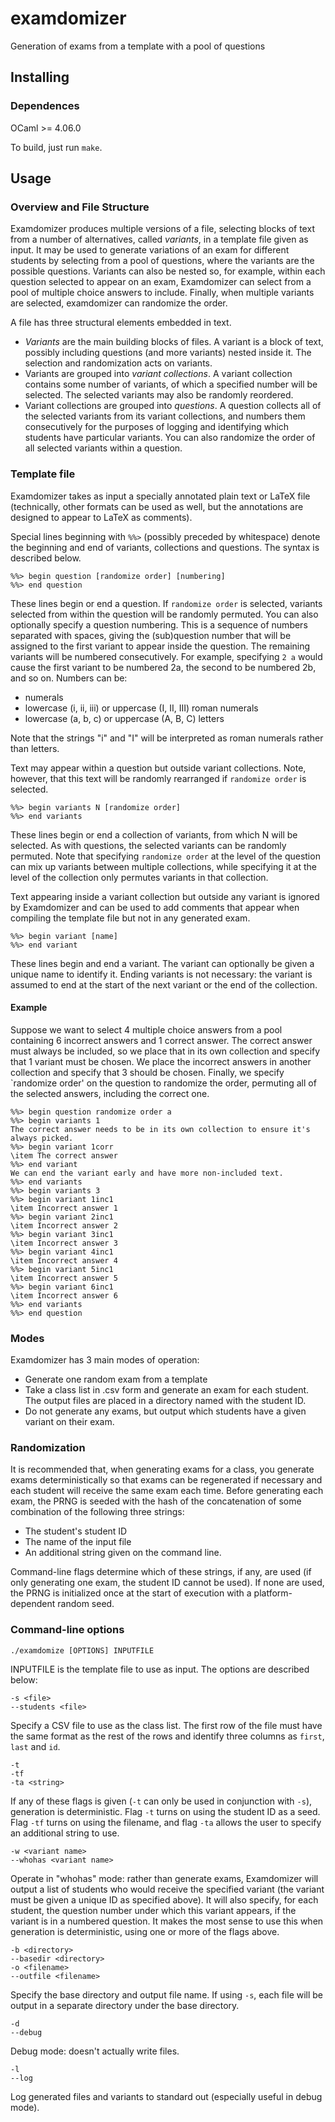 # examdomizer
Generation of exams from a template with a pool of questions

## Installing
### Dependences
OCaml >= 4.06.0

To build, just run `make`.

## Usage

### Overview and File Structure

Examdomizer produces multiple versions of a file, selecting blocks of text from a number of
alternatives, called _variants_, in a template file given as input. It may be used to generate
variations of an exam for different students by selecting from a pool of questions, where the
variants are the possible questions. Variants can also be nested so, for example, within each
question selected to appear on an exam, Examdomizer can select from a pool of multiple choice
answers to include. Finally, when multiple variants are selected, examdomizer can randomize the
order.

A file has three structural elements embedded in text.

* _Variants_ are the main building blocks of files. A variant is a block
  of text, possibly including questions (and more variants) nested inside it.
  The selection and randomization acts on variants.
* Variants are grouped into _variant collections_. A variant collection
  contains some number of variants, of which a specified number will be
  selected. The selected variants may also be randomly reordered.
* Variant collections are grouped into _questions_. A question collects all of
  the selected variants from its variant collections, and numbers them
  consecutively for the purposes of logging and identifying which students
  have particular variants. You can also randomize the order of all selected
  variants within a question.

### Template file

Examdomizer takes as input a specially annotated plain text or LaTeX file
(technically, other formats can be used as well, but the annotations are
designed to appear to LaTeX as comments).

Special lines beginning with `%%>` (possibly preceded by whitespace) denote the beginning and
end of variants, collections and questions. The syntax is described below.

    %%> begin question [randomize order] [numbering]
    %%> end question

These lines begin or end a question. If `randomize order` is selected, variants selected from
within the question will be randomly permuted. You can also optionally specify a question
numbering. This is a sequence of numbers separated with spaces, giving the
(sub)question number that will be assigned to the first variant to appear inside the question.
The remaining variants will be numbered consecutively. For example, specifying `2 a` would cause
the first variant to be numbered 2a, the second to be numbered 2b, and so on.  Numbers can be:

* numerals
* lowercase (i, ii, iii) or uppercase (I, II, III) roman numerals
* lowercase (a, b, c) or uppercase (A, B, C) letters

Note that the strings "i" and "I" will be interpreted as roman numerals rather than letters.

Text may appear within a question but outside variant collections. Note, however, that this
text will be randomly rearranged if `randomize order` is selected.

    %%> begin variants N [randomize order]
    %%> end variants

These lines begin or end a collection of variants, from which N will be selected. As with
questions, the selected variants can be randomly permuted. Note that specifying `randomize order`
at the level of the question can mix up variants between multiple collections, while
specifying it at the level of the collection only permutes variants in that collection.

Text appearing inside a variant collection but outside any variant is ignored by Examdomizer
and can be used to add comments that appear when compiling the template file but not in
any generated exam.

    %%> begin variant [name]
    %%> end variant

These lines begin and end a variant. The variant can optionally be given a unique name to
identify it. Ending variants is not necessary: the variant is assumed to end at the start of
the next variant or the end of the collection.

#### Example

Suppose we want to select 4 multiple choice answers from a pool containing 6 incorrect answers
and 1 correct answer. The correct answer must always be included, so we place that in its own
collection and specify that 1 variant must be chosen. We place the incorrect answers in
another collection and specify that 3 should be chosen. Finally, we specify `randomize order'
on the question to randomize the order, permuting all of the selected answers, including
the correct one.

    %%> begin question randomize order a
    %%> begin variants 1
    The correct answer needs to be in its own collection to ensure it's
    always picked.
    %%> begin variant 1corr
    \item The correct answer
    %%> end variant
    We can end the variant early and have more non-included text.
    %%> end variants
    %%> begin variants 3
    %%> begin variant 1inc1
    \item Incorrect answer 1
    %%> begin variant 2inc1
    \item Incorrect answer 2
    %%> begin variant 3inc1
    \item Incorrect answer 3
    %%> begin variant 4inc1
    \item Incorrect answer 4
    %%> begin variant 5inc1
    \item Incorrect answer 5
    %%> begin variant 6inc1
    \item Incorrect answer 6
    %%> end variants
    %%> end question

### Modes

Examdomizer has 3 main modes of operation:

* Generate one random exam from a template
* Take a class list in .csv form and generate an exam for each student. The output files are
  placed in a directory named with the student ID.
* Do not generate any exams, but output which students have a given variant on their exam.

### Randomization

It is recommended that, when generating exams for a class, you generate exams deterministically
so that exams can be regenerated if necessary and each student will receive the same exam
each time. Before generating each exam, the PRNG is seeded with the hash of the concatenation
of some combination of the following three strings:

* The student's student ID
* The name of the input file
* An additional string given on the command line.

Command-line flags determine which of these strings, if any, are used (if only generating one
exam, the student ID cannot be used). If none are used, the PRNG is initialized once at the
start of execution with a platform-dependent random seed.

### Command-line options

    ./examdomize [OPTIONS] INPUTFILE

INPUTFILE is the template file to use as input. The options are described below:

    -s <file>
    --students <file>

Specify a CSV file to use as the class list. The first row of the file must have the same
format as the rest of the rows and identify three columns as `first`, `last` and `id`.

    -t
    -tf
    -ta <string>

If any of these flags is given (`-t` can only be used in conjunction with `-s`), generation is
deterministic. Flag `-t` turns on using the student ID as a seed. Flag `-tf` turns on using
the filename, and flag `-ta` allows the user to specify an additional string to use.

    -w <variant name>
    --whohas <variant name>

Operate in "whohas" mode: rather than generate exams, Examdomizer will output a list of
students who would receive the specified variant (the variant must be given a unique ID as
specified above). It will also specify, for each student, the question number under which this
variant appears, if the variant is in a numbered question. It makes the most sense to use this
when generation is deterministic, using one or more of the flags above.

    -b <directory>
    --basedir <directory>
    -o <filename>
    --outfile <filename>

Specify the base directory and output file name. If using `-s`, each file will be output in a
separate directory under the base directory.

    -d
    --debug

Debug mode: doesn't actually write files.

    -l
    --log

Log generated files and variants to standard out (especially useful in debug mode).
